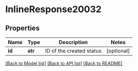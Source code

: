 # InlineResponse20032

## Properties
Name | Type | Description | Notes
------------ | ------------- | ------------- | -------------
**id** | **str** | ID of the created status | [optional] 

[[Back to Model list]](../README.md#documentation-for-models) [[Back to API list]](../README.md#documentation-for-api-endpoints) [[Back to README]](../README.md)

